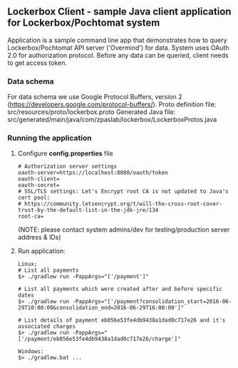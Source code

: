 ## Lockerbox Client - sample Java client application for Lockerbox/Pochtomat system

Application is a sample command line app that demonstrates how to query Lockerbox/Pochtomat API server
('Overmind') for data.
System uses OAuth 2.0 for authorization protocol. Before any data can be queried, client needs to get access token.

### Data schema
For data schema we use Google Protocol Buffers, version 2 (https://developers.google.com/protocol-buffers/).
Proto definition file: src/resources/proto/lockerbox.proto
Generated Java file: src/generated/main/java/com/zpaslab/lockerbox/LockerboxProtos.java

### Running the application

1. Configure **config.properties** file
    ```
    # Authorization server settings
    oauth-server=https://localhost:8080/oauth/token
    oauth-client=
    oauth-secret=
    # SSL/TLS settings: Let's Encrypt root CA is not updated to Java's cert pool:
    # https://community.letsencrypt.org/t/will-the-cross-root-cover-trust-by-the-default-list-in-the-jdk-jre/134
    root-ca=
    ```
   (NOTE: please contact system admins/dev for testing/production server address & IDs)
   
2. Run application:

    ```
    Linux;
    # List all payments
    $> ./gradlew run -PappArgs="['/payment']"

    # List all payments which were created after and before specific dates
    $> ./gradlew run -PappArgs="['/payment?consolidation_start=2016-06-29T10:00:00&consolidation_end=2016-06-29T16:00:00']"

    # List details of payment eb056e53fe4db9438a1dad0c717e26 and it's associated charges
    $> ./gradlew run -PappArgs="['/payment/eb056e53fe4db9438a1dad0c717e26/charge']"
    ```

    ```
    Windows:
    $> ./gradlew.bat ...
    ```

